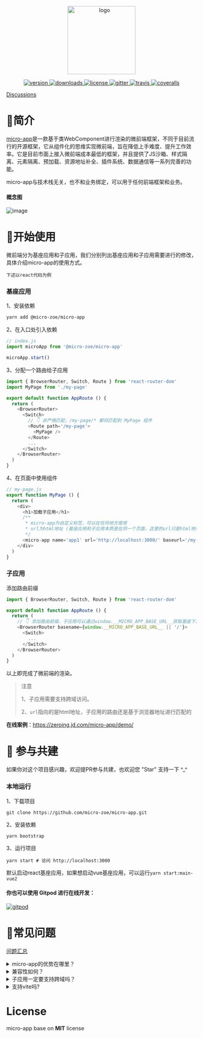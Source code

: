 <p align="center">
  <a href="https://zeroing.jd.com/micro-app/">
    <img src="https://cangdu.org/micro-app/_media/logo.png" alt="logo" width="180"/>
  </a>
</p>

<p align="center">
  <a href="https://www.npmjs.com/package/@micro-zoe/micro-app">
    <img src="https://img.shields.io/npm/v/@micro-zoe/micro-app.svg" alt="version"/>
  </a>
  <a href="https://www.npmjs.com/package/@micro-zoe/micro-app">
    <img src="https://img.shields.io/npm/dt/@micro-zoe/micro-app.svg" alt="downloads"/>
  </a>
  <a href="https://github.com/micro-zoe/micro-app/blob/master/LICENSE">
    <img src="https://img.shields.io/npm/l/@micro-zoe/micro-app.svg" alt="license"/>
  </a>
  <a href="https://gitter.im/zoe-community/zoe-room">
    <img src="https://badges.gitter.im/Join%20Chat.svg" alt="gitter">
  </a>
  <a href="https://travis-ci.com/github/bailicangdu/micro-app">
    <img src="https://travis-ci.com/bailicangdu/micro-app.svg?branch=master" alt="travis"/>
  </a>
  <a href="https://coveralls.io/github/bailicangdu/micro-app?branch=master">
    <img src="https://coveralls.io/repos/github/bailicangdu/micro-app/badge.svg?branch=master" alt="coveralls"/>
  </a>
</p>

[Discussions](https://github.com/micro-zoe/micro-app/discussions)

# 📖简介
[micro-app](https://github.com/micro-zoe/micro-app/issues/8)是一款基于类WebComponent进行渲染的微前端框架，不同于目前流行的开源框架，它从组件化的思维实现微前端，旨在降低上手难度、提升工作效率。它是目前市面上接入微前端成本最低的框架，并且提供了JS沙箱、样式隔离、元素隔离、预加载、资源地址补全、插件系统、数据通信等一系列完善的功能。

micro-app与技术栈无关，也不和业务绑定，可以用于任何前端框架和业务。

#### 概念图
![image](https://img10.360buyimg.com/imagetools/jfs/t1/168885/23/20790/54203/6084d445E0c9ec00e/d879637b4bb34253.png ':size=750')

# 🔧开始使用
微前端分为基座应用和子应用，我们分别列出基座应用和子应用需要进行的修改，具体介绍micro-app的使用方式。

`下述以react代码为例`

### 基座应用
1、安装依赖
```bash
yarn add @micro-zoe/micro-app
```

2、在入口处引入依赖
```js
// index.js
import microApp from '@micro-zoe/micro-app'

microApp.start()
```

3、分配一个路由给子应用
```js
import { BrowserRouter, Switch, Route } from 'react-router-dom'
import MyPage from './my-page'

export default function AppRoute () {
  return (
    <BrowserRouter>
      <Switch>
        // 👇 非严格匹配，/my-page/* 都将匹配到 MyPage 组件
        <Route path='/my-page'>
          <MyPage />
        </Route>
        ...
      </Switch>
    </BrowserRouter>
  )
}
```

4、在页面中使用组件
```js
// my-page.js
export function MyPage () {
  return (
    <div>
      <h1>加载子应用</h1>
      /**
       * micro-app为自定义标签，可以在任何地方使用
       * url为html地址 (基座应用和子应用本质是在同一个页面，这里的url只是html地址，子应用的路由还是基于浏览器地址)
       */
      <micro-app name='app1' url='http://localhost:3000/' baseurl='/my-page'></micro-app>
    </div>
  )
}
```

### 子应用
添加路由前缀

```js
import { BrowserRouter, Switch, Route } from 'react-router-dom'

export default function AppRoute () {
  return (
    // 👇 添加路由前缀，子应用可以通过window.__MICRO_APP_BASE_URL__获取基座下发的baseurl
    <BrowserRouter basename={window.__MICRO_APP_BASE_URL__ || '/'}>
      <Switch>
        ...
      </Switch>
    </BrowserRouter>
  )
}
```
以上即完成了微前端的渲染。

> 注意
>
> 1、子应用需要支持跨域访问。
>
> 2、`url`指向的是html地址，子应用的路由还是基于浏览器地址进行匹配的

**在线案例**：https://zeroing.jd.com/micro-app/demo/

# 🤝 参与共建
如果你对这个项目感兴趣，欢迎提PR参与共建，也欢迎您 "Star" 支持一下 ^_^

### 本地运行
1、下载项目
```
git clone https://github.com/micro-zoe/micro-app.git
```

2、安装依赖
```
yarn bootstrap
```

3、运行项目
```
yarn start # 访问 http://localhost:3000
```

默认启动react基座应用，如果想启动vue基座应用，可以运行`yarn start:main-vue2`

#### 你也可以使用 Gitpod 进行在线开发：
<a href="https://gitpod.io/#https://github.com/micro-zoe/micro-app">
  <img src="https://cangdu.org/img/open-in-gitpod.svg" alt="gitpod"/>
</a>

# 🤔常见问题
[问题汇总](https://zeroing.jd.com/micro-app/docs.html#/zh-cn/questions)
<details>

  <summary>micro-app的优势在哪里？</summary>
  上手简单、功能强大。

  具体细节请参考文章：[micro-app介绍](https://github.com/micro-zoe/micro-app/issues/8)

</details>
<details>
  <summary>兼容性如何？</summary>
  micro-app依赖于CustomElements和Proxy两个较新的API。

  对于不支持CustomElements的浏览器，可以通过引入polyfill进行兼容，详情可参考：[webcomponents/polyfills](https://github.com/webcomponents/polyfills/tree/master/packages/custom-elements)。

  但是Proxy暂时没有做兼容，所以对于不支持Proxy的浏览器无法运行micro-app。

  浏览器兼容性可以查看：[Can I Use](https://caniuse.com/?search=Proxy)

  总体如下：
  - PC端：除了IE浏览器，其它浏览器基本兼容。
  - 移动端：ios10+、android5+
</details>

<details>
  <summary>子应用一定要支持跨域吗？</summary>
  是的！

  如果是开发环境，可以在webpack-dev-server中设置headers支持跨域。
  ```js
  devServer: {
    headers: {
      'Access-Control-Allow-Origin': '*',
    },
  },
  ```

  如果是线上环境，可以通过[配置nginx](https://segmentfault.com/a/1190000012550346)支持跨域。
</details>

<details>
  <summary>支持vite吗?</summary>
  
  支持，详情请查看[适配vite](https://zeroing.jd.com/micro-app/docs.html#/zh-cn/other?id=_3%e3%80%81%e9%80%82%e9%85%8dvite)
</details>

# License
micro-app base on **MIT** license

